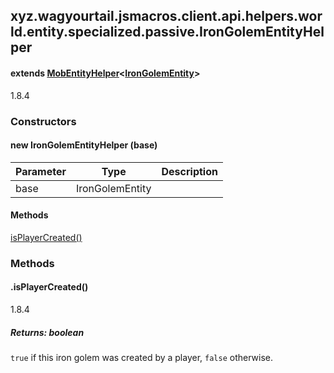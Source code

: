 

xyz.wagyourtail.jsmacros.client.api.helpers.world.entity.specialized.passive.IronGolemEntityHelper
--------------------------------------------------------------------------------------------------

#### extends [MobEntityHelper](1.9.2/xyz/wagyourtail/jsmacros/client/api/helpers/world/entity/MobEntityHelper.html)<[IronGolemEntity](https://wagyourtail.xyz/Projects/MinecraftMappingViewer/App?mapping=INTERMEDIARY,YARN&version=1.20.5&search=net/minecraft/entity/passive/IronGolemEntity)>

1.8.4

### Constructors

#### new IronGolemEntityHelper (base)

| Parameter | Type | Description |
|---|---|---|
| base | IronGolemEntity |  |



#### Methods

[isPlayerCreated()](#isPlayerCreated-)



### Methods

#### .isPlayerCreated()

1.8.4


##### Returns: boolean

`true` if this iron golem was created by a player, `false` otherwise.




